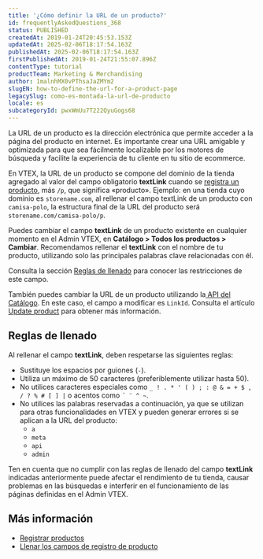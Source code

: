 ```yaml
---
title: '¿Cómo definir la URL de un producto?'
id: frequentlyAskedQuestions_368
status: PUBLISHED
createdAt: 2019-01-24T20:45:53.153Z
updatedAt: 2025-02-06T18:17:54.163Z
publishedAt: 2025-02-06T18:17:54.163Z
firstPublishedAt: 2019-01-24T21:55:07.896Z
contentType: tutorial
productTeam: Marketing & Merchandising
author: 1malnhMX0vPThsaJaZMYm2
slugEN: how-to-define-the-url-for-a-product-page
legacySlug: como-es-montada-la-url-de-producto
locale: es
subcategoryId: pwxWmUu7T222QyuGogs68
---
```


La URL de un producto es la dirección electrónica que permite acceder a la página del producto en internet. Es importante crear una URL amigable y optimizada para que sea fácilmente localizable por los motores de búsqueda y facilite la experiencia de tu cliente en tu sitio de ecommerce.

En VTEX, la URL de un producto se compone del dominio de la tienda agregado al valor del campo obligatorio **textLink** cuando se [registra un producto](https://help.vtex.com/es/tutorial/registrar-productos--tutorials_2567), más `/p`, que significa «producto». Ejemplo: en una tienda cuyo dominio es `storename.com`, al rellenar el campo textLink de un producto con `camisa-polo`, la estructura final de la URL del producto será `storename.com/camisa-polo/p`.

Puedes cambiar el campo **textLink** de un producto existente en cualquier momento en el Admin VTEX, en **Catálogo > Todos los productos > Cambiar**. Recomendamos rellenar el **textLink** con el nombre de tu producto, utilizando solo las principales palabras clave relacionadas con él.

Consulta la sección [Reglas de llenado](#reglas-de-llenado) para conocer las restricciones de este campo.

<div class="alert alert-info">
  <p>También puedes cambiar la URL de un producto utilizando la<a href="https://developers.vtex.com/docs/api-reference/catalog-api#overview"> API del Catálogo</a>. En este caso, el campo a modificar es <code>LinkId</code>. Consulta el artículo<a href="https://developers.vtex.com/vtex-rest-api/reference/catalog-api-put-product"> Update product</a> para obtener más información.</p>
</div>

## Reglas de llenado

Al rellenar el campo **textLink**, deben respetarse las siguientes reglas:

- Sustituye los espacios por guiones (`-`).
- Utiliza un máximo de 50 caracteres (preferiblemente utilizar hasta 50).
- No utilices caracteres especiales como `_ ! . * ' ( ) ; : @ & = + $ , / ? % # [ ] |` o acentos como `´ ¨ ^ ~`.
- No utilices las palabras reservadas a continuación, ya que se utilizan para otras funcionalidades en VTEX y pueden generar errores si se aplican a la URL del producto:
    * `a`
    * `meta`
    * `api`
    * `admin`

<div class="alert alert-danger">
  <p>Ten en cuenta que no cumplir con las reglas de llenado del campo <strong>textLink</strong> indicadas anteriormente puede afectar el rendimiento de tu tienda, causar problemas en las búsquedas e interferir en el funcionamiento de las páginas definidas en el Admin VTEX.</p>
</div>

## Más información

- [Registrar productos](https://help.vtex.com/es/tutorial/registrar-productos--tutorials_2567)
- [Llenar los campos de registro de producto](https://help.vtex.com/es/tutorial/campos-de-registro-de-producto--4dYXWIK3zyS8IceKkQseke)
